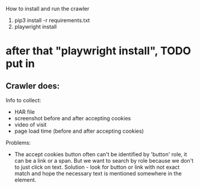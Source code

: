 How to install and run the crawler

1. pip3 install -r requirements.txt
2. playwright install
 # after that "playwright install", TODO put in

Crawler does:
- 

Info to collect:
- HAR file
- screenshot before and after accepting cookies
- video of visit
- page load time (before and after accepting cookies)


Problems:
- The accept cookies button often can't be identified by 'button' role, it can be a link or a span. But we want to search by role because we don't to just click on text. Solution - look for button or link with not exact match and hope the necessary text is mentioned somewhere in the element.